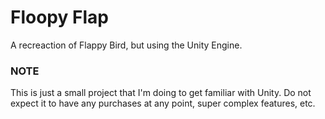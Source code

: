 # Floopy Flap

A recreaction of Flappy Bird, but using the Unity Engine.

### NOTE

This is just a small project that I'm doing to get familiar with Unity. Do not expect it to have any purchases at any point, super complex features, etc.
